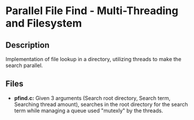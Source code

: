 # Parallel File Find - Multi-Threading and Filesystem

## Description
Implementation of file lookup in a directory, utilizing threads to make the search parallel.  

## Files
* **pfind.c:** Given 3 arguments (Search root directory, Search term, Searching thread amount), searches in the 
  root directory for the search term while managing a queue used "mutexly" by the threads.